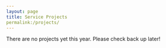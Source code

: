 ```yaml
---
layout: page
title: Service Projects
permalink:/projects/
---
```


There are no projects yet this year. Please check back up later! 
